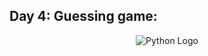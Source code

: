 ## Day 4: Guessing game:

<div align="center">
  
  ![Python Logo](https://upload.wikimedia.org/wikipedia/commons/c/c3/Python-logo-notext.svg)
</div>
